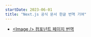 ```yaml
---
startDate: 2023-06-01
title: "Next.js 공식 문서 한글 번역 기여"
---
```


- [\<Image /> 컴포넌트 페이지 번역](https://github.com/Nextjs-kr/Nextjs.kr/pull/320)
